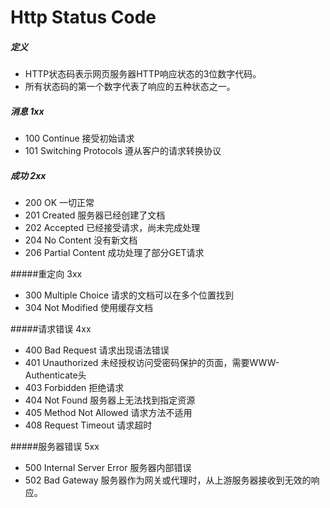 ﻿# Http Status Code
##### 定义
* HTTP状态码表示网页服务器HTTP响应状态的3位数字代码。
* 所有状态码的第一个数字代表了响应的五种状态之一。

##### 消息 1xx
* 100 Continue 接受初始请求
* 101 Switching Protocols 遵从客户的请求转换协议

##### 成功 2xx
* 200 OK 一切正常
* 201 Created 服务器已经创建了文档
* 202 Accepted 已经接受请求，尚未完成处理
* 204 No Content 没有新文档
* 206 Partial Content 成功处理了部分GET请求

#####重定向 3xx
* 300 Multiple Choice 请求的文档可以在多个位置找到
* 304 Not Modified 使用缓存文档

#####请求错误 4xx
* 400 Bad Request 请求出现语法错误
* 401 Unauthorized 未经授权访问受密码保护的页面，需要WWW-Authenticate头
* 403 Forbidden 拒绝请求
* 404 Not Found 服务器上无法找到指定资源
* 405 Method Not Allowed 请求方法不适用
* 408 Request Timeout 请求超时

#####服务器错误 5xx
* 500 Internal Server Error 服务器内部错误
* 502 Bad Gateway 服务器作为网关或代理时，从上游服务器接收到无效的响应。